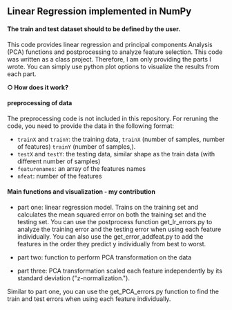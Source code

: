 ## Linear Regression implemented in NumPy
#### The train and test dataset should to be defined by the user.

 This code provides linear regression and principal components Analysis (PCA) functions and postprocessing to analyze feature selection. This code was written as a class project. Therefore, I am only providing the parts I wrote. You can simply use python plot options to visualize the results from each part. 


**○ How does it work?**

#### preprocessing of data
The preprocessing code is not included in this repository. For reruning the code, you need to provide the data in the following format:

- `trainX` and `trainY`: the training data, `trainX` (number of samples, number of features) `trainY` (number of samples,).  
- `testX` and `testY`: the testing data, similar shape as the train data (with different number of samples)
- `featurenames`: an array of the features names
- `nfeat`: number of the features


#### Main functions and visualization - my contribution
- part one: linear regression model. Trains on the training set and calculates the mean squared error on both the training set and the testing set. You can use the postprocess function get_lr_errors.py to analyze the  training error and the testing error when using each feature individually.  You can also use the get_error_addfeat.py to add the features in the order they predict y individually from best to worst. 

- part two: function to perform PCA transformation on the data

- part three: PCA transformation scaled each feature independently by its standard deviation ("z-normalization.").

Similar to part one, you can use the get_PCA_errors.py function to find the train and test errors when using each feature individually. 


 




